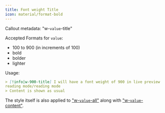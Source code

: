 ```yaml
---
title: Font weight Title
icon: material/format-bold
---
```


Callout metadata: "w-`value`-title"

Accepted Formats for `value`:

- 100 to 900 (in increments of 100)
- bold
- bolder
- lighter

Usage: 

```md
> [!info|w-900-title] I will have a font weight of 900 in live preview and 
reading mode/reading mode
> Content is shown as usual
```

The style itself is also applied to ["w-`value`-all"](../combined-styling/page-24.md)
along with ["w-`value`-content"](../content-styling/page-14.md).

